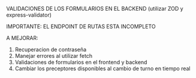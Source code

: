 VALIDACIONES DE LOS FORMULARIOS EN EL BACKEND (utilizar ZOD y express-validator)

IMPORTANTE:
EL ENDPOINT DE RUTAS ESTA INCOMPLETO

A MEJORAR:
1. Recuperacion de contraseña
2. Manejar errores al utilizar fetch
3. Validaciones de formularios en el frontend y backend
4. Cambiar los preceptores disponibles al cambio de turno en tiempo real